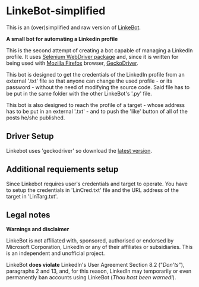 # LinkeBot-simplified
This is an (over)simplified and raw version of [LinkeBot](https://github.com/Doppia-T/LinkeBot).


**A small bot for automating a Linkedin profile**

This is the second attempt of creating a bot capable of managing a LinkedIn profile. It uses [Selenium WebDriver package](https://pypi.org/project/selenium/) and, since it is written for being used with [Mozilla Firefox](https://www.mozilla.org/it/firefox/new/) browser, [GeckoDriver](https://github.com/mozilla/geckodriver/releases).

This bot is designed to get the credentials of the LinkedIn profile from an external '.txt' file so that anyone can change the used profile - or its password - without the need of modifying the source code. Said file has to be put in the same folder with the other LinkeBot's '.py' file.

This bot is also designed to reach the profile of a target - whose address has to be put in an external '.txt' - and to push the 'like' button of all of the posts he/she published. 


## Driver Setup

Linkebot uses 'geckodriver' so download the [latest version](https://github.com/mozilla/geckodriver/releases). 


## Additional requiements setup

Since Linkebot requires user's credentials and target to operate. You have to setup the credentials in 'LinCred.txt' file and the URL address of the target in 'LinTarg.txt'.


## Legal notes

**Warnings and disclaimer**

LinkeBot is not affiliated with, sponsored, authorised or endorsed by Microsoft Corporation, LinkedIn or any of their affiliates or subsidiaries. This is an independent and unofficial project.

LinkeBot **does violate** LinkedIn's User Agreement Section 8.2 ("_Don’ts_"), paragraphs 2 and 13, and, for this reason, LinkedIn may temporarily or even permanently ban accounts using LinkeBot (_Thou hast been warned!_).
